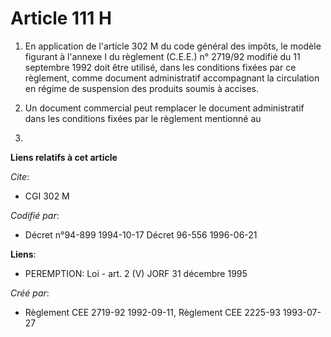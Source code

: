 # Article 111 H

1. En application de l'article 302 M du code général des impôts, le modèle figurant à l'annexe I du règlement (C.E.E.) n°
2719/92 modifié du 11 septembre 1992 doit être utilisé, dans les conditions fixées par ce règlement, comme document
administratif accompagnant la circulation en régime de suspension des produits soumis à accises.

2. Un document commercial peut remplacer le document administratif dans les conditions fixées par le règlement mentionné au
1.

**Liens relatifs à cet article**

_Cite_:

  - CGI 302 M

_Codifié par_:

  - Décret n°94-899 1994-10-17 Décret 96-556 1996-06-21

**Liens**:

  - PEREMPTION: Loi - art. 2 (V) JORF 31 décembre 1995

_Créé par_:

  - Règlement CEE 2719-92 1992-09-11, Règlement CEE 2225-93 1993-07-27
